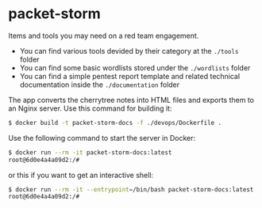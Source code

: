 # packet-storm

Items and tools you may need on a red team engagement.

- You can find various tools devided by their category at the `./tools` folder
- You can find some basic wordlists stored under the `./wordlists` folder
- You can find a simple pentest report template and related technical documentation inside the `./documentation` folder

The app converts the cherrytree notes into HTML files and exports them to an Nginx server.
Use this command for building it:
```bash
$ docker build -t packet-storm-docs -f ./devops/Dockerfile .
```

Use the following command to start the server in Docker:
```bash
$ docker run --rm -it packet-storm-docs:latest
root@6d0e4a4a09d2:/# 
```

or this if you want to get an interactive shell:
```bash
$ docker run --rm -it --entrypoint=/bin/bash packet-storm-docs:latest
root@6d0e4a4a09d2:/# 
```
